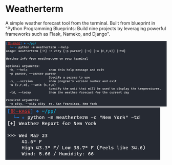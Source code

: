 # Weatherterm

A simple weather forecast tool from the terminal. Built from blueprint in "Python Programming Blueprints: Build nine projects by leveraging powerful frameworks such as Flask, Nameko, and Django".

![](images/help.png)
![](images/new_york.png)